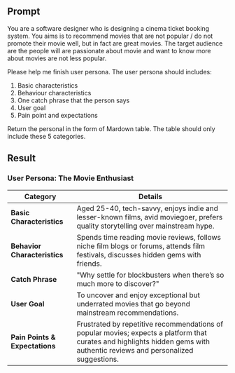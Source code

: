 ## Prompt

You are a software designer who is designing a cinema ticket booking system. You aims is to recommend movies that are not popular / do not promote their movie well, but in fact are great movies. The target audience are the people will are passionate about movie and want to know more about movies are not less popular.

Please help me finish user persona. The user persona should includes:

1. Basic characteristics
2. Behaviour characteristics
3. One catch phrase that the person says
4. User goal
5. Pain point and expectations

Return the personal in the form of Mardown table. The table should only include these 5 categories.

## Result

### User Persona: The Movie Enthusiast

| **Category**                   | **Details**                                                                                                                                                                 |
| ------------------------------ | --------------------------------------------------------------------------------------------------------------------------------------------------------------------------- |
| **Basic Characteristics**      | Aged 25-40, tech-savvy, enjoys indie and lesser-known films, avid moviegoer, prefers quality storytelling over mainstream hype.                                             |
| **Behavior Characteristics**   | Spends time reading movie reviews, follows niche film blogs or forums, attends film festivals, discusses hidden gems with friends.                                          |
| **Catch Phrase**               | "Why settle for blockbusters when there’s so much more to discover?"                                                                                                        |
| **User Goal**                  | To uncover and enjoy exceptional but underrated movies that go beyond mainstream recommendations.                                                                           |
| **Pain Points & Expectations** | Frustrated by repetitive recommendations of popular movies; expects a platform that curates and highlights hidden gems with authentic reviews and personalized suggestions. |
